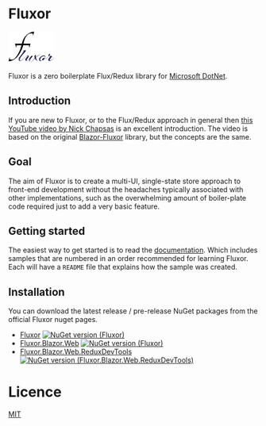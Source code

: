 # Fluxor
![](./Images/fluxor-logo.png)

Fluxor is a zero boilerplate Flux/Redux library for [Microsoft DotNet](https://dotnet.microsoft.com/).

## Introduction
If you are new to Fluxor, or to the Flux/Redux approach in general then [this YouTube video by Nick Chapsas](https://www.youtube.com/watch?v=k_c-ErPaYa8) is an excellent introduction.
The video is based on the original [Blazor-Fluxor](https://github.com/mrpmorris/blazor-fluxor) library, but the concepts are the same.

## Goal
The aim of Fluxor is to create a multi-UI, single-state store approach to front-end development without the headaches typically associated with other implementations, such as the overwhelming amount of boiler-plate code required just to add a very basic feature.

## Getting started
The easiest way to get started is to read the [documentation](./Docs/README.md).
Which includes samples that are numbered in an order recommended for learning Fluxor. Each will have a `README` file that explains how the sample was created.

## Installation
You can download the latest release / pre-release NuGet packages from the official Fluxor nuget pages.

* [Fluxor](https://www.nuget.org/packages/Fluxor) [![NuGet version (Fluxor)](https://img.shields.io/nuget/v/Fluxor.svg?style=flat-square)](https://www.nuget.org/packages/Fluxor/)
* [Fluxor.Blazor.Web](https://www.nuget.org/packages/Fluxor.Blazor.Web) [![NuGet version (Fluxor)](https://img.shields.io/nuget/v/Fluxor.Blazor.Web.svg?style=flat-square)](https://www.nuget.org/packages/Fluxor.Blazor.Web/)
* [Fluxor.Blazor.Web.ReduxDevTools](https://www.nuget.org/packages/Fluxor.Blazor.Web.ReduxDevTools) [![NuGet version (Fluxor.Blazor.Web.ReduxDevTools)](https://img.shields.io/nuget/v/Fluxor.Blazor.Web.ReduxDevTools.svg?style=flat-square)](https://www.nuget.org/packages/Fluxor.Blazor.Web.ReduxDevTools/)

# Licence
[MIT](https://opensource.org/licenses/MIT)

